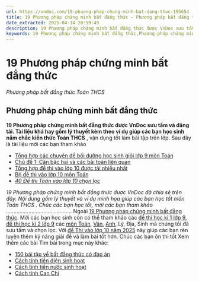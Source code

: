 ```yaml
---
url: https://vndoc.com/19-phuong-phap-chung-minh-bat-dang-thuc-195654
title: 19 Phương pháp chứng minh bất đẳng thức - Phương pháp bất đẳng thức Toán THCS - VnDoc.com
date_extracted: 2025-04-14 20:59:49
description: 19 Phương pháp chứng minh bất đẳng thức được VnDoc sưu tầm và đăng tải. Mời các bạn tham khảo, chuẩn bị tốt cho kỳ thi sắp tới
keywords: 19 Phương pháp chứng minh bất đẳng thức,Phương pháp chứng minh bất đẳng thức lớp 9,toán THCS,toán lớp 9,Các phương pháp chứng minh bất đẳng thức,chứng minh bất đẳng thức,các phương pháp chứng minh bất đẳng thức lớp 8
---
```


# 19 Phương pháp chứng minh bất đẳng thức
 _Phương pháp bất đẳng thức Toán THCS_
## Phương pháp chứng minh bất đẳng thức
**19 Phương pháp chứng minh bất đẳng thức được VnDoc sưu tầm và đăng tải. Tài liệu khá hay gồm lý thuyết kèm theo ví dụ giúp các bạn học sinh nắm chắc kiến thức Toán THCS** , vận dụng tốt làm bài tập trên lớp. Sau đây là tài liệu mời các bạn tham khảo
  * [Tổng hợp các chuyên đề bồi dưỡng học sinh giỏi lớp 9 môn Toán](<https://vndoc.com/tong-hop-cac-chuyen-de-boi-duong-hoc-sinh-gioi-lop-9-mon-toan-195454>)
  * [Chủ đề 1: Căn bậc hai và các bài toán liên quan](<https://vndoc.com/chu-de-1-can-bac-hai-va-cac-bai-toan-lien-quan-194921>)
  * [Tổng hợp đề thi vào lớp 10 được tải nhiều nhất](<https://vndoc.com/tong-hop-de-thi-vao-lop-10-duoc-tai-nhieu-nhat-89540>)
  * [Bộ đề thi vào lớp 10 môn Toán](<https://vndoc.com/bo-de-thi-vao-lop-10-mon-toan-178818>)
  * [ _40 Đề thi Toán vào lớp 10 chọn lọc_](<https://vndoc.com/40-de-thi-toan-vao-lop-10-chon-loc-86012>)

 _19 Phương pháp chứng minh bất đẳng thức được VnDoc đã chia sẻ trên đây. Nội dung gồm lý thuyết và ví dụ minh họa giúp các bạn học tốt môn Toán THCS_ _. Chúc các bạn học tốt, mời các bạn tham khảo_
_............................................_
Ngoài [19 Phương pháp chứng minh bất đẳng thức](<https://vndoc.com/boi-duong-hsg-toan-9-bai-tap-nang-cao-chuyen-de-1-195411>). Mời các bạn học sinh còn có thể tham khảo các [đề thi học kì 1 lớp 9](<https://vndoc.com/de-thi-hoc-ki-1-lop9>), [đề thi học kì 2 lớp 9](<https://vndoc.com/de-thi-hoc-ki-2-lop9>) các [môn Toán](<https://vndoc.com/toan-lop9>), [Văn](<https://vndoc.com/ngu-van-lop9>), [Anh](<https://vndoc.com/tieng-anh-lop9>), Lý, Địa, Sinh mà chúng tôi đã sưu tầm và chọn lọc. Với [đề Thi vào lớp 10 năm 2025](<https://vndoc.com/luyen-thi-vao-lop10>) này giúp các bạn rèn luyện thêm kỹ năng giải đề và làm bài tốt hơn. Chúc các bạn ôn thi tốt
Xem thêm các bài Tìm bài trong mục này khác:
  * [150 bài tập về bất đẳng thức có đáp án](</50-bai-tap-ve-bat-dang-thuc-co-dap-an-99751>)
  * [Cách tính tiền điện sinh hoạt](</cach-tinh-tien-dien-sinh-hoat-340563>)
  * [Cách tính tiền nước sinh hoạt](</cach-tinh-tien-nuoc-sinh-hoat-340588>)
  * [Cách tính Can Chi](</cach-tinh-can-chi-340677>)

